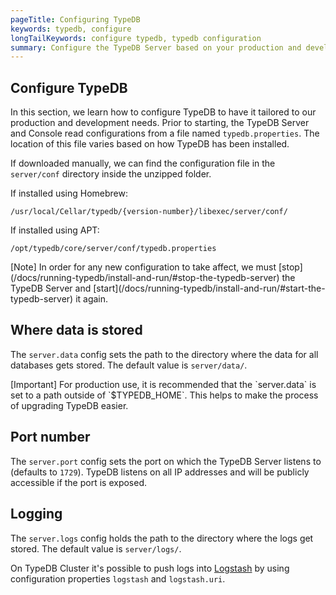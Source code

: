 ```yaml
---
pageTitle: Configuring TypeDB
keywords: typedb, configure
longTailKeywords: configure typedb, typedb configuration
summary: Configure the TypeDB Server based on your production and development needs.
---
```


## Configure TypeDB
In this section, we learn how to configure TypeDB to have it tailored to our production and development needs.
Prior to starting, the TypeDB Server and Console read configurations from a file named `typedb.properties`.
The location of this file varies based on how TypeDB has been installed.

If downloaded manually, we can find the configuration file in the `server/conf` directory inside the unzipped folder.

If installed using Homebrew:

```
/usr/local/Cellar/typedb/{version-number}/libexec/server/conf/
```

If installed using APT:

```
/opt/typedb/core/server/conf/typedb.properties
```

<div class="note">
[Note]
In order for any new configuration to take affect, we must [stop](/docs/running-typedb/install-and-run/#stop-the-typedb-server) the TypeDB Server 
and [start](/docs/running-typedb/install-and-run/#start-the-typedb-server) it again.
</div>


## Where data is stored
The `server.data` config sets the path to the directory where the data for all databases gets stored. The default value is `server/data/`.

<div class="note">
[Important]
For production use, it is recommended that the `server.data` is set to a path outside of `$TYPEDB_HOME`. This helps to make the process of upgrading TypeDB easier.
</div>

## Port number
The `server.port` config sets the port on which the TypeDB Server listens to (defaults to `1729`).
TypeDB listens on all IP addresses and will be publicly accessible if the port is exposed.

## Logging
The `server.logs` config holds the path to the directory where the logs get stored. The default value is `server/logs/`.

On TypeDB Cluster it's possible to push logs into [Logstash](https://www.elastic.co/logstash/) by using configuration properties
`logstash` and `logstash.uri`.
